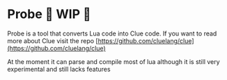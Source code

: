# Probe 🚧 WIP 🚧

Probe is a tool that converts Lua code into Clue code. If you want to read more about Clue visit the repo [https://github.com/cluelang/clue](https://github.com/cluelang/clue)

At the moment it can parse and compile most of lua although it is still very experimental and still lacks features
